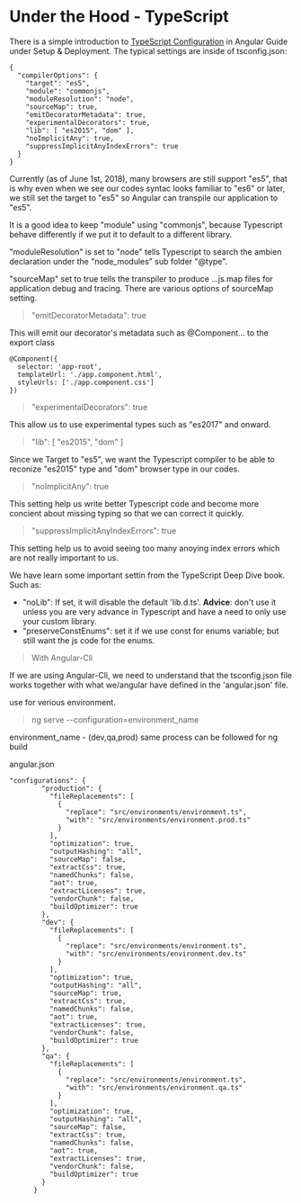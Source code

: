 # Under the Hood - TypeScript 

There is a simple introduction to [TypeScript Configuration](https://angular.io/guide/typescript-configuration
) in Angular Guide under Setup & Deployment.  The typical settings are inside of tsconfig.json: 
```
{
  "compilerOptions": {
    "target": "es5",
    "module": "commonjs",
    "moduleResolution": "node",
    "sourceMap": true,
    "emitDecoratorMetadata": true,
    "experimentalDecorators": true,
    "lib": [ "es2015", "dom" ],
    "noImplicitAny": true,
    "suppressImplicitAnyIndexErrors": true
  }
}
```

Currently (as of June 1st, 2018), many browsers are still support "es5", that is why even when we see our codes syntac looks familiar to "es6" or later, we still set the target to "es5" so Angular can transpile our application to "es5".

It is a good idea to keep "module" using "commonjs", because Typescript behave differently if we put it to default to a different library.  

"moduleResolution" is set to "node"  tells Typescript to search the ambien declaration under the "node_modules" sub folder "@type".

"sourceMap" set to true tells the transpiler to produce ...js.map files for application debug and tracing.  There are various options of sourceMap setting.

>"emitDecoratorMetadata": true

This will emit our decorator's metadata such as @Component... to the export class

```
@Component({
  selector: 'app-root',
  templateUrl: './app.component.html',
  styleUrls: ['./app.component.css']
})
```

>"experimentalDecorators": true

This allow us to use experimental types such as "es2017" and onward.

>"lib": [ "es2015", "dom" ]

Since we Target to "es5", we want the Typescript compiler to be able to reconize "es2015" type and "dom" browser type in our codes.

>"noImplicitAny": true

This setting help us write better Typescript code and become more concient about missing typing so that we can correct it quickly.


>"suppressImplicitAnyIndexErrors": true

This setting help us to avoid seeing too many anoying index errors which are not really important to us.

We have learn some important settin from the TypeScript Deep Dive book. Such as:

 - "noLib": If set, it will disable the default 'lib.d.ts'.  **Advice**: don't use it unless you are very advance in Typescript and have a need to only use your custom library.
 - "preserveConstEnums": set it if we use const for enums variable; but still want the js code for the enums.

>With Angular-Cli

If we are using Angular-Cli, we need to understand that the tsconfig.json file works together with what we/angular have defined in the 'angular.json' file.

use for verious environment.

> ng serve --configuration=environment_name


environment_name - (dev,qa,prod) same process can be followed for ng build

angular.json
```
"configurations": {
        "production": {
          "fileReplacements": [
            {
              "replace": "src/environments/environment.ts",
              "with": "src/environments/environment.prod.ts"
            }
          ],
          "optimization": true,
          "outputHashing": "all",
          "sourceMap": false,
          "extractCss": true,
          "namedChunks": false,
          "aot": true,
          "extractLicenses": true,
          "vendorChunk": false,
          "buildOptimizer": true
        },
        "dev": {
          "fileReplacements": [
            {
              "replace": "src/environments/environment.ts",
              "with": "src/environments/environment.dev.ts"
            }
          ],
          "optimization": true,
          "outputHashing": "all",
          "sourceMap": true,
          "extractCss": true,
          "namedChunks": false,
          "aot": true,
          "extractLicenses": true,
          "vendorChunk": false,
          "buildOptimizer": true
        },
        "qa": {
          "fileReplacements": [
            {
              "replace": "src/environments/environment.ts",
              "with": "src/environments/environment.qa.ts"
            }
          ],
          "optimization": true,
          "outputHashing": "all",
          "sourceMap": false,
          "extractCss": true,
          "namedChunks": false,
          "aot": true,
          "extractLicenses": true,
          "vendorChunk": false,
          "buildOptimizer": true
        }
      }
```      